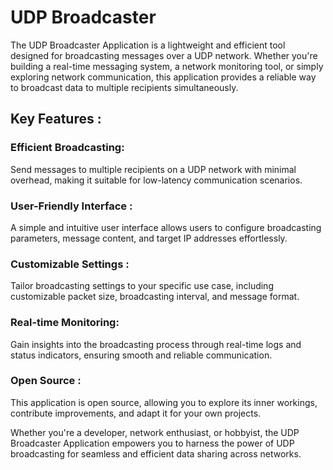 # UDP Broadcaster                  

The UDP Broadcaster Application is a lightweight and efficient tool designed for broadcasting messages over a UDP network. Whether you're building a real-time messaging system, a network monitoring tool, or simply exploring network communication, this application provides a reliable way to broadcast data to multiple recipients simultaneously.

## Key Features :   
   
### Efficient Broadcasting: 
Send messages to multiple recipients on a UDP network with minimal overhead, making it suitable for low-latency communication scenarios.

### User-Friendly Interface : 
A simple and intuitive user interface allows users to configure broadcasting parameters, message content, and target IP addresses effortlessly.

### Customizable Settings : 
Tailor broadcasting settings to your specific use case, including customizable packet size, broadcasting interval, and message format.

### Real-time Monitoring: 
Gain insights into the broadcasting process through real-time logs and status indicators, ensuring smooth and reliable communication.

### Open Source : 
This application is open source, allowing you to explore its inner workings, contribute improvements, and adapt it for your own projects.

Whether you're a developer, network enthusiast, or hobbyist, the UDP Broadcaster Application empowers you to harness the power of UDP broadcasting for seamless and efficient data sharing across networks.
